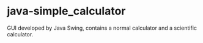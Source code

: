 # java-simple_calculator
GUI developed by Java Swing, contains a normal calculator and a scientific calculator.
